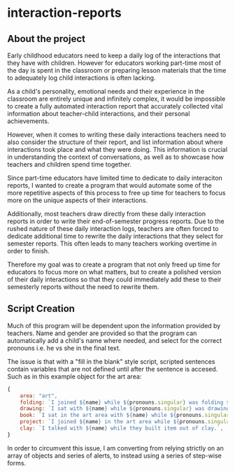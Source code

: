 # interaction-reports

## About the project

Early childhood educators need to keep a daily log of the interactions that they have with children. However for educators working part-time most of the day is spent in the classroom or preparing lesson materials that the time to adequately log child interactions is often lacking.

As a child's personality, emotional needs and their experience in the classroom are entirely unique and infinitely complex, it would be impossible to create a fully automated interaction report that accurately collected vital information about teacher-child interactions, and their personal achievements. 

However, when it comes to writing these daily interactions teachers need to also consider the structure of their report, and list information about where interactions took place and what they were doing. This information is crucial in understanding the context of conversations, as well as to showcase how teachers and children spend time together. 

Since part-time educators have limited time to dedicate to daily interaciton reports, I wanted to create a program that would automate some of the more repetitive aspects of this process to free up time for teachers to focus more on the unique aspects of their interactions.

Additionally, most teachers draw directly from these daily interaction reports in order to write their end-of-semester progress reports. Due to the rushed nature of these daily interaction logs, teachers are often forced to dedicate additional time to rewrite the daily interactions that they select for semester reports. This often leads to many teachers working overtime in order to finish.

Therefore my goal was to create a program that not only freed up time for educators to focus more on what matters, but to create a polished version of their daily interactions so that they could immediately add these to their semesterly reports without the need to rewrite them.




## Script Creation

Much of this program will be dependent upon the information provided by teachers. Name and gender are provided so that the program can automatically add a child's name where needed, and select for the correct pronouns i.e. he vs she in the final text.

The issue is that with a "fill in the blank" style script, scripted sentences contain variables that are not defined until after the sentence is accesed. Such as in this example object for the art area:


```JavaScript
{
    area: "art",
    folding: `I joined ${name} while ${pronouns.singular} was folding ${item} in the art area.`,
    drawing: `I sat with ${name} while ${pronouns.singular} was drawing item in the art area.`,
    book: `I sat in the art area with ${name} while ${pronouns.singular} made a book about topic.`,
    project: `I joined ${name} in the art area while ${pronouns.singular} was working on a project project-name.`,
    clay: `I talked with ${name} while they built item out of clay.`,
}
```

In order to circumvent this issue, I am converting from relying strictly on an array of objects and series of alerts, to instead using a series of step-wise forms. 
